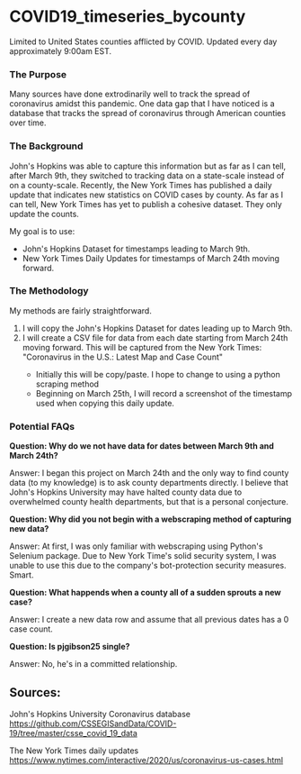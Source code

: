 ﻿# COVID19_timeseries_bycounty
Limited to United States counties afflicted by COVID.  Updated every day approximately 9:00am EST.


### The Purpose
Many sources have done extrodinarily well to track the spread of coronavirus amidst this pandemic.
One data gap that I have noticed is a database that tracks the spread of coronavirus through American counties over time.  

### The Background
John's Hopkins was able to capture this information but as far as I can tell, after March 9th, they switched to tracking data on a state-scale instead of on a county-scale.    Recently, the New York Times has published a daily update that indicates new statistics on COVID cases by county.  As far as I can tell, New York Times has yet to publish a cohesive dataset.  They only update the counts.

My goal is to use:
<ul>
<li>John's Hopkins Dataset for timestamps leading to March 9th.</li>
<li>New York Times Daily Updates for timestamps of March 24th moving forward.</li>
</ul>

### The Methodology
My methods are fairly straightforward.
<ol>
  <li>I will copy the John's Hopkins Dataset for dates leading up to March 9th.</li>
  <li>I will create a CSV file for data from each date starting from March 24th moving forward.  This will be captured from the New York Times: "Coronavirus in the U.S.: Latest Map and Case Count"</li>
  <ul>
    <li>Initially this will be copy/paste.
      I hope to change to using a python scraping method</li>
    <li>Beginning on March 25th, I will record a screenshot of the timestamp used when copying this daily update. </li>
  </ul>
</ol>

### Potential FAQs

<b>Question:  Why do we not have data for dates between March 9th and March 24th?</b>

Answer:  I began this project on March 24th and the only way to find county data (to my knowledge) is to ask county departments directly.  I believe that John's Hopkins University may have halted county data due to overwhelmed county health departments, but that is a personal conjecture.


<b>Question:  Why did you not begin with a webscraping method of capturing new data?</b>

Answer:  At first, I was only familiar with webscraping using Python's Selenium package.  Due to New York Time's solid security system, I was unable to use this due to the company's bot-protection security measures.  Smart.


<b>Question:  What happends when a county all of a sudden sprouts a new case?</b>

Answer:  I create a new data row and assume that all previous dates has a 0 case count.



<b>Question:  Is pjgibson25 single?</b>

Answer:  No, he's in a committed relationship.



## Sources:

John's Hopkins University Coronavirus database
https://github.com/CSSEGISandData/COVID-19/tree/master/csse_covid_19_data

The New York Times daily updates
https://www.nytimes.com/interactive/2020/us/coronavirus-us-cases.html

